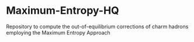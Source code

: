 # Maximum-Entropy-HQ
Repository to compute the out-of-equilibrium corrections of charm hadrons employing the Maximum Entropy Approach 
